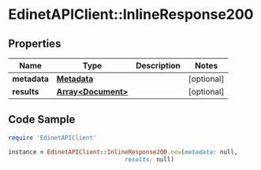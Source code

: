 # EdinetAPIClient::InlineResponse200

## Properties

Name | Type | Description | Notes
------------ | ------------- | ------------- | -------------
**metadata** | [**Metadata**](Metadata.md) |  | [optional] 
**results** | [**Array&lt;Document&gt;**](Document.md) |  | [optional] 

## Code Sample

```ruby
require 'EdinetAPIClient'

instance = EdinetAPIClient::InlineResponse200.new(metadata: null,
                                 results: null)
```


